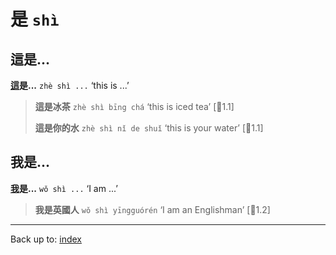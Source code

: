 # 是 `shì`

## 這是...

**[這](這.md)是...** `zhè shì ...` ‘this is ...’

> **這是冰茶** `zhè shì bīng chá` ‘this is iced tea’ \[🦉1.1\]
>
> **這是你的水** `zhè shì nǐ de shuǐ` ‘this is your water’ \[🦉1.1\]

## 我是...

**[我](我.md)是...** `wǒ shì ...` ‘I am ...’

> **我是英國人** `wǒ shì yīngguórén` ‘I am an Englishman’ \[🦉1.2\]

----
Back up to: [index](../)
